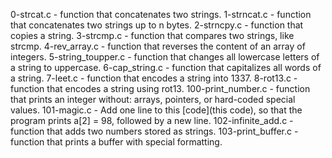 0-strcat.c - function that concatenates two strings.
1-strncat.c - function that concatenates two strings up to n bytes.
2-strncpy.c - function that copies a string.
3-strcmp.c - function that compares two strings, like strcmp.
4-rev_array.c - function that reverses the content of an array of integers.
5-string_toupper.c - function that changes all lowercase letters of a string to uppercase.
6-cap_string.c - function that capitalizes all words of a string.
7-leet.c - function that encodes a string into 1337.
8-rot13.c - function that encodes a string using rot13.
100-print_number.c - function that prints an integer without: arrays, pointers, or hard-coded special values.
101-magic.c - Add one line to this [code](this code), so that the program prints a[2] = 98, followed by a new line.
102-infinite_add.c - function that adds two numbers stored as strings.
103-print_buffer.c - function that prints a buffer with special formatting.
